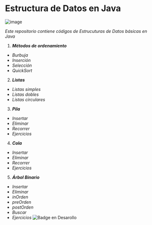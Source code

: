 # Estructura de Datos en Java
![image](https://user-images.githubusercontent.com/95153912/228119315-6977ce99-d852-45c0-90b5-b00c8dacb482.png)


*Este repositorio contiene códigos de Estrucuturas de Datos básicas en Java*
1. **_Métodos de ordenamiento_**
* *Burbuja*
* *Inserción*
* *Selección* 
* *QuickSort*

2. **_Listas_**
* *Listas simples*
* *Listas dobles* 
* *Listas circulares*

3. **_Pila_**
* *Insertar*
* *Eliminar*
* *Recorrer*
* *Ejercicios*

4. **_Cola_**
* *Insertar*
* *Eliminar*
* *Recorrer*
* *Ejercicios*

5. **_Árbol Binario_**
* *Insertar*
* *Eliminar*
* *inOrden*
* *preOrden*
* *postOrden*
* *Buscar*
* *Ejercicios*
![Badge en Desarollo](https://img.shields.io/badge/STATUS-EN%20DESAROLLO-green)
